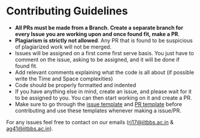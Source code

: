 # Contributing Guidelines
- **All PRs must be made from a Branch. Create a separate branch for every Issue you are working upon and once found fit, make a PR**.
- **Plagiarism is strictly not allowed**. Any PR that is found to be suspicious of plagiarized work will not be merged.
- Issues will be assigned on a first come first serve basis. You just have to comment on the issue, asking to be assigned, and it will be done if found fit.
- Add relevant comments explaining what the code is all about (if possible write the Time and Space complexities)
- Code should be properly formatted and indented
- If you have anything else in mind, create an issue, and please wait for it to be assigned to you. You can then start working on it and create a PR.
- Make sure to go through the [issue template](https://github.com/Rj-coder-iitian/Beta-Algo/issues/1) and [PR template](https://github.com/Rj-coder-iitian/Beta-Algo/issues/2) before contributing and use these templates whenever making a issue/PR. 

For any issues feel free to contact on our emails ([rj17@iitbbs.ac.in](rj17@iitbbs.ac.in) & [ag41@iitbbs.ac.in](ag41@iitbbs.ac.in)).
